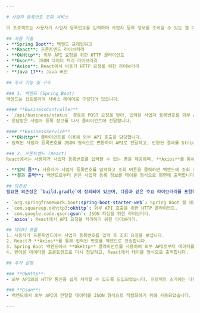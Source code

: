 ```yaml
---

# 사업자 등록번호 조회 서비스

이 프로젝트는 사용자가 사업자 등록번호를 입력하여 사업자 등록 정보를 조회할 수 있는 웹 애플리케이션입니다. 시스템은 **Spring Boot**를 백엔드로 사용하고 **React**를 프론트엔드로 사용하여, 외부 API로부터 사업자 정보를 가져와 데이터를 파싱한 후 사용자에게 표시합니다.

## 사용 기술
- **Spring Boot**: 백엔드 프레임워크
- **React**: 프론트엔드 라이브러리
- **OkHttp**: 외부 API 요청을 위한 HTTP 클라이언트
- **Gson**: JSON 데이터 처리 라이브러리
- **Axios**: React에서 비동기 HTTP 요청을 위한 라이브러리
- **Java 17**: Java 버전

## 주요 기능 및 구조

### 1. 백엔드 (Spring Boot)
백엔드는 컨트롤러와 서비스 레이어로 구성되어 있습니다.

#### **BusinessController**
- `/api/business/status` 경로로 POST 요청을 받아, 입력된 사업자 등록번호를 외부 API에 전달합니다.
- 응답받은 사업자 등록 정보를 다시 클라이언트에 전달합니다.

#### **BusinessService**
- **OkHttp** 클라이언트를 이용해 외부 API 호출을 담당합니다.
- 입력된 사업자 등록번호를 JSON 형식으로 변환하여 API로 전달하고, 반환된 결과를 String 형태로 파싱해 컨트롤러로 반환합니다.

### 2. 프론트엔드 (React)
React에서는 사용자가 사업자 등록번호를 입력할 수 있는 폼을 제공하며, **Axios**를 통해 백엔드로 데이터를 전송합니다.

- **입력 폼**: 사용자가 사업자 등록번호를 입력하고 조회 버튼을 클릭하면 백엔드에 조회 요청을 보냅니다.
- **결과 출력**: 백엔드로부터 받은 사업자 등록 정보를 테이블 형식으로 화면에 출력합니다. 만약 오류가 발생할 경우, 에러 메시지를 출력합니다.

## 의존성
필요한 의존성은 `build.gradle`에 정의되어 있으며, 다음과 같은 주요 라이브러리를 포함하고 있습니다:

- `org.springframework.boot:spring-boot-starter-web`: Spring Boot 웹 애플리케이션을 위한 기본 의존성.
- `com.squareup.okhttp3:okhttp`: 외부 API 호출을 위한 HTTP 클라이언트.
- `com.google.code.gson:gson`: JSON 파싱을 위한 라이브러리.
- `axios`: React에서 API 요청을 처리하기 위한 라이브러리.

## 데이터 흐름
1. 사용자가 프론트엔드에서 사업자 등록번호를 입력 후 조회 요청을 보냅니다.
2. React가 **Axios**를 통해 입력된 번호를 백엔드로 전송합니다.
3. Spring Boot 백엔드에서 **OkHttp** 클라이언트를 사용하여 외부 API로부터 데이터를 받아옵니다.
4. 받아온 데이터를 프론트엔드로 다시 전달하고, React에서 테이블 형식으로 출력합니다.

## 추가 설명

### **OkHttp**: 
- 외부 API와의 HTTP 통신을 쉽게 처리할 수 있도록 도입되었습니다. 프로젝트 초기에는 다른 HTTP 클라이언트 옵션도 고려되었으나, **OkHttp**는 비동기 요청 처리와 빠른 응답 속도, 그리고 쉬운 API 제공으로 선택되었습니다. 이는 사업자 등록번호를 외부 API에 전달하고, 실시간으로 데이터를 받아오는 데 적합했습니다.

### **Gson**: 
- 백엔드에서 외부 API에 전달할 데이터를 JSON 형식으로 직렬화하기 위해 사용되었습니다. 원래는 단순 문자열 처리만을 고려했으나, API에서 요구하는 JSON 구조를 구현하기 위해 **Gson** 라이브러리를 도입하여 코드의 가독성과 유지보수성을 높였습니다.

---
```

